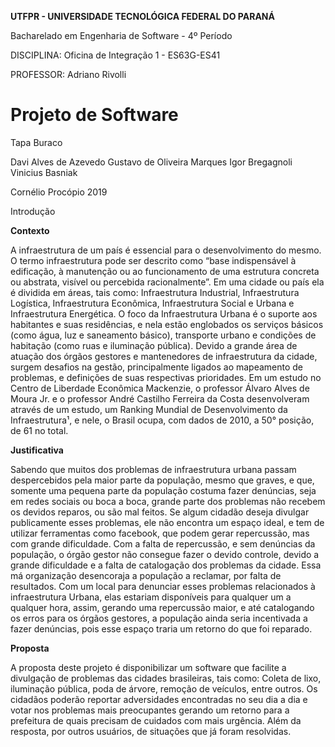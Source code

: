 **UTFPR - UNIVERSIDADE TECNOLÓGICA FEDERAL DO PARANÁ**  

Bacharelado em Engenharia de Software - 4º Período

DISCIPLINA: Oficina de Integração 1 - ES63G-ES41

PROFESSOR: Adriano  Rivolli

 <h1>Projeto de Software</h1>

Tapa Buraco

Davi Alves de Azevedo
Gustavo de Oliveira Marques
Igor Bregagnoli
Vinicius Basniak

Cornélio Procópio
2019

Introdução

 **Contexto**

A infraestrutura de um país é essencial para o desenvolvimento do mesmo. O termo infraestrutura pode ser descrito como “base indispensável à edificação, à manutenção ou ao funcionamento de uma estrutura concreta ou abstrata, visível ou percebida racionalmente”. 
Em uma cidade ou país ela é dividida em áreas, tais como: Infraestrutura Industrial, Infraestrutura Logística, Infraestrutura Econômica, Infraestrutura Social e Urbana e Infraestrutura Energética. 
O foco da Infraestrutura Urbana é o suporte aos habitantes e suas residências, e nela estão englobados os serviços básicos (como água, luz e saneamento básico), transporte urbano e condições de habitação (como ruas e iluminação pública). Devido a grande área de atuação dos órgãos gestores e mantenedores de infraestrutura da cidade, surgem desafios na gestão, principalmente ligados ao mapeamento de problemas, e definições de suas respectivas prioridades.
Em um estudo no Centro de Liberdade Econômica Mackenzie, o professor Álvaro Alves de Moura Jr. e o professor André Castilho Ferreira da Costa desenvolveram através de um estudo, um Ranking Mundial de Desenvolvimento da Infraestrutura¹, e nele, o Brasil ocupa, com dados de 2010, a 50° posição, de 61 no total.

 **Justificativa**

Sabendo que muitos dos problemas de infraestrutura urbana passam despercebidos pela maior parte da população, mesmo que graves, e que, somente uma pequena parte da população costuma fazer denúncias, seja em redes sociais ou boca a boca, grande parte dos problemas não recebem os devidos reparos, ou são mal feitos.
Se algum cidadão deseja divulgar publicamente esses problemas, ele não encontra um espaço ideal, e tem de utilizar ferramentas como facebook, que podem gerar repercussão, mas com grande dificuldade.
Com a falta de repercussão, e sem denúncias da população, o órgão gestor não consegue fazer o devido controle, devido a grande dificuldade e a falta de catalogação dos problemas da cidade. Essa má organização desencoraja a população a reclamar, por falta de resultados.
Com um local para denunciar esses problemas relacionados à infraestrutura Urbana, elas estariam disponíveis para qualquer um a qualquer hora, assim, gerando uma repercussão maior, e até catalogando os erros para os órgãos gestores, a população ainda seria incentivada a fazer denúncias, pois esse espaço traria um retorno do que foi reparado.

 **Proposta**

A proposta deste projeto é disponibilizar um software que facilite a divulgação de problemas das cidades brasileiras, tais como: Coleta de lixo, iluminação pública, poda de árvore, remoção de veículos, entre outros.
Os cidadãos poderão reportar adversidades encontradas no seu dia a dia e votar nos problemas mais preocupantes gerando um retorno para a prefeitura de quais precisam de cuidados com mais urgência. Além da resposta, por outros usuários, de situações que já foram resolvidas.
